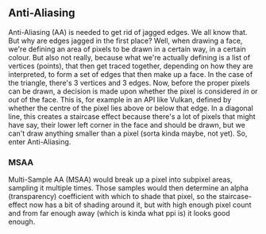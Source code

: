 ## Anti-Aliasing

Anti-Aliasing (AA) is needed to get rid of jagged edges. We all know that. But why are edges jagged in the first place?
Well, when drawing a face, we're defining an area of pixels to be drawn in a certain way, in a certain colour. But also
not really, because what we're actually defining is a list of vertices (points), that then get traced together, depending
on how they are interpreted, to form a set of edges that then make up a face. In the case of the triangle, there's 3 vertices
and 3 edges. Now, before the proper pixels can be drawn, a decision is made upon whether the pixel is considered _in_ or _out_
of the face. This is, for example in an API like Vulkan, defined by whether the centre of the pixel lies above or below that edge.
In a diagonal line, this creates a staircase effect because there's a lot of pixels that might have say, their lower left
corner in the face and should be drawn, but we can't draw anything smaller than a pixel (sorta kinda maybe, not yet). So,
enter Anti-Aliasing.

### MSAA

Multi-Sample AA (MSAA) would break up a pixel into subpixel areas, sampling it multiple times. Those samples would then
determine an alpha (transparency) coefficient with which to shade that pixel, so the staircase-effect now has a bit of 
shading around it, but with high enough pixel count and from far enough away (which is kinda what ppi is) it looks good 
enough.
